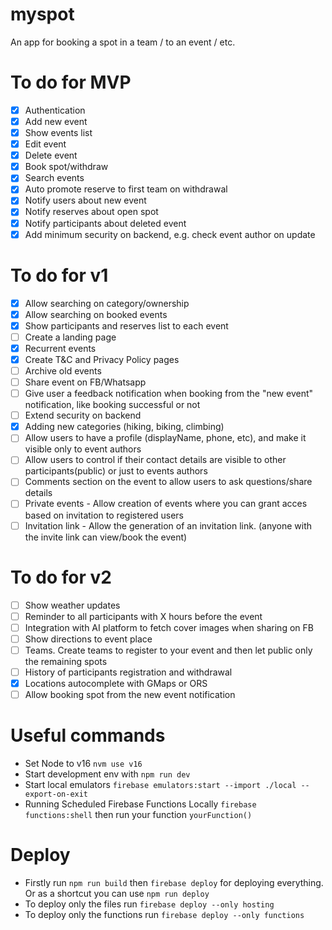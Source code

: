 # myspot
An app for booking a spot in a team / to an event / etc.

# To do for MVP
- [x] Authentication
- [x] Add new event
- [x] Show events list
- [x] Edit event
- [x] Delete event
- [x] Book spot/withdraw
- [x] Search events
- [x] Auto promote reserve to first team on withdrawal
- [x] Notify users about new event
- [x] Notify reserves about open spot 
- [x] Notify participants about deleted event 
- [x] Add minimum security on backend, e.g. check event author on update

# To do for v1
- [x] Allow searching on category/ownership
- [x] Allow searching on booked events
- [x] Show participants and reserves list to each event
- [ ] Create a landing page
- [x] Recurrent events
- [x] Create T&C and Privacy Policy pages
- [ ] Archive old events
- [ ] Share event on FB/Whatsapp
- [ ] Give user a feedback notification when booking from the "new event" notification, like booking successful or not
- [ ] Extend security on backend
- [x] Adding new categories (hiking, biking, climbing)
- [ ] Allow users to have a profile (displayName, phone, etc), and make it visible only to event authors
- [ ] Allow users to control if their contact details are visible to other participants(public) or just to events authors
- [ ] Comments section on the event to allow users to ask questions/share details
- [ ] Private events - Allow creation of events where you can grant acces based on invitation to registered users
- [ ] Invitation link - Allow the generation of an invitation link. (anyone with the invite link can view/book the event)

# To do for v2
- [ ] Show weather updates
- [ ] Reminder to all participants with X hours before the event
- [ ] Integration with AI platform to fetch cover images when sharing on FB
- [ ] Show directions to event place
- [ ] Teams. Create teams to register to your event and then let public only the remaining spots
- [ ] History of participants registration and withdrawal
- [x] Locations autocomplete with GMaps or ORS
- [ ] Allow booking spot from the new event notification

# Useful commands
- Set Node to v16 `nvm use v16`
- Start development env with `npm run dev`
- Start local emulators `firebase emulators:start --import ./local --export-on-exit`
- Running Scheduled Firebase Functions Locally `firebase functions:shell` then run your function `yourFunction()`


# Deploy
- Firstly run `npm run build` then `firebase deploy` for deploying everything. Or as a shortcut you can use `npm run deploy`
- To deploy only the files run `firebase deploy --only hosting`
- To deploy only the functions run `firebase deploy --only functions`
